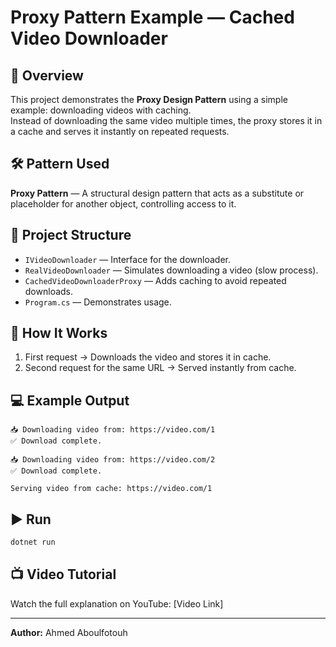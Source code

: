 # Proxy Pattern Example — Cached Video Downloader

## 📖 Overview
This project demonstrates the **Proxy Design Pattern** using a simple example: downloading videos with caching.  
Instead of downloading the same video multiple times, the proxy stores it in a cache and serves it instantly on repeated requests.

## 🛠 Pattern Used
**Proxy Pattern** — A structural design pattern that acts as a substitute or placeholder for another object, controlling access to it.

## 📂 Project Structure
- `IVideoDownloader` — Interface for the downloader.
- `RealVideoDownloader` — Simulates downloading a video (slow process).
- `CachedVideoDownloaderProxy` — Adds caching to avoid repeated downloads.
- `Program.cs` — Demonstrates usage.

## 🚀 How It Works
1. First request → Downloads the video and stores it in cache.
2. Second request for the same URL → Served instantly from cache.

## 💻 Example Output
```
📥 Downloading video from: https://video.com/1
✅ Download complete.

📥 Downloading video from: https://video.com/2
✅ Download complete.

Serving video from cache: https://video.com/1
```

## ▶ Run
```bash
dotnet run
```

## 📺 Video Tutorial
Watch the full explanation on YouTube: [Video Link]

---
**Author:** Ahmed Aboulfotouh
